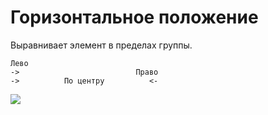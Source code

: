 # Горизонтальное положение
Выравнивает элемент в пределах группы.

```text
Лево
->                          Право
->          По центру          <-
```
<kbd> ![](../_images/align.png) </kbd> 